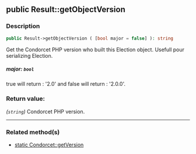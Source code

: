 ## public Result::getObjectVersion

### Description    

```php
public Result->getObjectVersion ( [bool major = false] ): string
```

Get the Condorcet PHP version who built this Election object. Usefull pour serializing Election.
    

##### **major:** *```bool```*   
true will return : '2.0' and false will return : '2.0.0'.    


### Return value:   

*(```string```)* Condorcet PHP version.


---------------------------------------

### Related method(s)      

* [static Condorcet::getVersion](../Condorcet%20Class/public%20static%20Condorcet--getVersion.md)    
